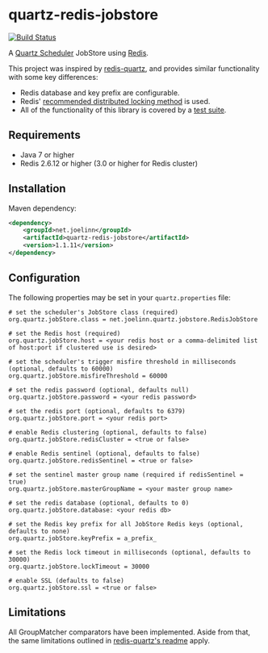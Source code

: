 quartz-redis-jobstore
=====================

[![Build Status](https://secure.travis-ci.org/jlinn/quartz-redis-jobstore.png?branch=master)](http://travis-ci.org/jlinn/quartz-redis-jobstore)

A [Quartz Scheduler](http://quartz-scheduler.org/) JobStore using [Redis](http://redis.io).

This project was inspired by [redis-quartz](https://github.com/RedisLabs/redis-quartz), and provides similar functionality with some key differences:

* Redis database and key prefix are configurable.
* Redis' [recommended distributed locking method](http://redis.io/topics/distlock) is used.
* All of the functionality of this library is covered by a [test suite](https://github.com/jlinn/quartz-redis-jobstore/tree/master/src/test/java/net/joelinn/quartz).

## Requirements
* Java 7 or higher
* Redis 2.6.12 or higher (3.0 or higher for Redis cluster)

## Installation
Maven dependency:
```xml
<dependency>
    <groupId>net.joelinn</groupId>
    <artifactId>quartz-redis-jobstore</artifactId>
    <version>1.1.11</version>
</dependency>
```

## Configuration
The following properties may be set in your `quartz.properties` file:
```
# set the scheduler's JobStore class (required)
org.quartz.jobStore.class = net.joelinn.quartz.jobstore.RedisJobStore

# set the Redis host (required)
org.quartz.jobStore.host = <your redis host or a comma-delimited list of host:port if clustered use is desired>

# set the scheduler's trigger misfire threshold in milliseconds (optional, defaults to 60000)
org.quartz.jobStore.misfireThreshold = 60000

# set the redis password (optional, defaults null)
org.quartz.jobStore.password = <your redis password>

# set the redis port (optional, defaults to 6379)
org.quartz.jobStore.port = <your redis port>

# enable Redis clustering (optional, defaults to false)
org.quartz.jobStore.redisCluster = <true or false> 

# enable Redis sentinel (optional, defaults to false)
org.quartz.jobStore.redisSentinel = <true or false>

# set the sentinel master group name (required if redisSentinel = true)
org.quartz.jobStore.masterGroupName = <your master group name>

# set the redis database (optional, defaults to 0)
org.quartz.jobStore.database: <your redis db>

# set the Redis key prefix for all JobStore Redis keys (optional, defaults to none)
org.quartz.jobStore.keyPrefix = a_prefix_

# set the Redis lock timeout in milliseconds (optional, defaults to 30000)
org.quartz.jobStore.lockTimeout = 30000

# enable SSL (defaults to false)
org.quartz.jobStore.ssl = <true or false>
```

## Limitations
All GroupMatcher comparators have been implemented. 
Aside from that, the same limitations outlined in [redis-quartz's readme](https://github.com/RedisLabs/redis-quartz#limitations) apply.
